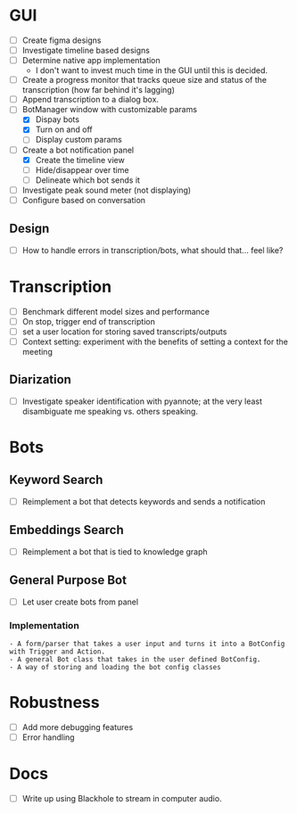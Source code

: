 # GUI
- [ ] Create figma designs
- [ ] Investigate timeline based designs
- [ ] Determine native app implementation
    - I don't want to invest much time in the GUI until this is decided.
- [ ] Create a progress monitor that tracks queue size and status of the transcription (how far behind it's lagging)
- [ ] Append transcription to a dialog box.
- [ ] BotManager window with customizable params
    - [x] Dispay bots
    - [x] Turn on and off
    - [ ] Display custom params
- [ ] Create a bot notification panel
    - [x] Create the timeline view
    - [ ] Hide/disappear over time
    - [ ] Delineate which bot sends it
- [ ] Investigate peak sound meter (not displaying)
- [ ] Configure based on conversation

## Design
- [ ] How to handle errors in transcription/bots, what should that... feel like?

# Transcription
- [ ] Benchmark different model sizes and performance
- [ ] On stop, trigger end of transcription
- [ ] set a user location for storing saved transcripts/outputs
- [ ] Context setting: experiment with the benefits of setting a context for the meeting

## Diarization
- [ ] Investigate speaker identification with pyannote; at the very least disambiguate me speaking vs. others speaking.

# Bots

## Keyword Search
- [ ] Reimplement a bot that detects keywords and sends a notification

## Embeddings Search
- [ ] Reimplement a bot that is tied to knowledge graph

## General Purpose Bot
- [ ] Let user create bots from panel
### Implementation
    - A form/parser that takes a user input and turns it into a BotConfig with Trigger and Action.
    - A general Bot class that takes in the user defined BotConfig.
    - A way of storing and loading the bot config classes

# Robustness
- [ ] Add more debugging features
- [ ] Error handling

# Docs
- [ ] Write up using Blackhole to stream in computer audio.
